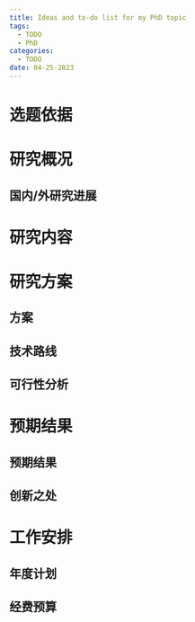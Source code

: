 ```yaml
---
title: Ideas and to-do list for my PhD topic
tags:
  - TODO
  - PhD
categories:
  - TODO
date: 04-25-2023
---
```


# 选题依据

# 研究概况
## 国内/外研究进展
# 研究内容
# 研究方案
## 方案
## 技术路线
## 可行性分析
# 预期结果
## 预期结果
## 创新之处
# 工作安排
## 年度计划
## 经费预算 

